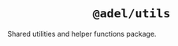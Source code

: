 <div align="center">
  <h1 align="center"><code>@adel/utils</code></h1>
</div>

Shared utilities and helper functions package.
